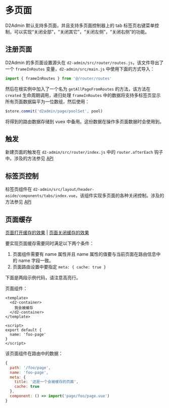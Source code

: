 # 多页面

D2Admin 默认支持多页面，并且支持多页面控制器上的 tab 标签页右键菜单控制，可以实现“关闭全部”，“关闭其它”，“关闭左侧”，“关闭右侧”的功能。

## 注册页面

D2Admin 的多页面设置源头在 `d2-admin/src/router/routes.js`，该文件导出了一个 `frameInRoutes` 变量，`d2-admin/src/main.js` 中使用下面的方式导入：

``` js
import { frameInRoutes } from '@/router/routes'
```

然后在根实例中加入了一个名为 `getAllPageFromRoutes` 的方法，该方法在 `created` 生命周期调用，递归处理 `frameInRoutes` 中的数据将支持多标签页显示所有页面数据扁平为一位数组，然后使用：

``` js
$store.commit('d2admin/page/poolSet', pool)
```
将得到的路由数据存储到 vuex 中备用。这份数据在操作多页面数据时会使用到。

## 触发

新建页面的触发在 `d2-admin/src/router/index.js` 中的 `router.afterEach` 钩子中。涉及的方法参见 [API](../vuex/page.md)

## 标签页控制

标签页组件在 `d2-admin/src/layout/header-aside/components/tabs/index.vue`，该组件实现多页面的各种关闭控制。涉及的方法参见 [API](../vuex/page.md)

## 页面缓存

[页面打开缓存的效果](https://d2.pub/d2-admin/preview/#/demo/playground/page-cache/on) | [页面关闭缓存的效果](https://d2.pub/d2-admin/preview/#/demo/playground/page-cache/off)

要实现页面缓存需要同时满足以下两个条件：

1. 页面组件需要有 name 属性并且 name 属性的值要与当前页面在路由信息中的 name 字段一致。
2. 页面路由设置中要指定 `meta: { cache: true }`

下面是两段示例代码，请注意高亮行。

页面组件：

``` vue {9}
<template>
  <d2-container>
    我会被缓存
  </d2-container>
</template>

<script>
export default {
  name: 'foo-page'
}
</script>
```

该页面组件在路由中的数据：

``` js {3,6}
{
  path: '/foo/page',
  name: 'foo-page',
  meta: {
    title: '这是一个会被缓存的页面',
    cache: true
  },
  component: () => import('page/foo/page.vue')
}
```